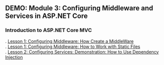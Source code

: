 ## DEMO: Module 3: Configuring Middleware and Services in ASP.NET Core

###  Introduction to ASP.NET Core MVC


.  [Lesson 1: Configuring Middleware: How Create a MiddleWare](Demo03/1_ConfigureMiddlewareExample/)   
.  [Lesson 1: Configuring Middleware: How to Work with Static Files](Demo03/StaticFilesExample/)   
.  [Lesson 2: Configuring Services: Demonstration: How to Use Dependency Injection](Demo03/03_ConfigureServiceExample)


 